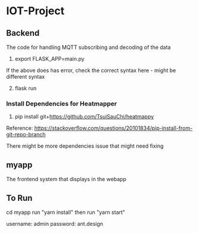 # IOT-Project

## Backend
The code for handling MQTT subscribing and decoding of the data

1. export FLASK_APP=main.py

If the above does has error, check the correct syntax here - might be different syntax

2. flask run

### Install Dependencies for Heatmapper
1. pip install git+https://github.com/TsuiSauChi/heatmappy

Reference: https://stackoverflow.com/questions/20101834/pip-install-from-git-repo-branch

There might be more dependencies issue that might need fixing 

## myapp
The frontend system that displays in the webapp

## To Run
cd myapp 
run "yarn install" 
then run "yarn start"

username: admin
password: ant.design
